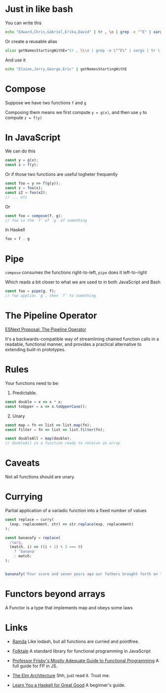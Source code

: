 Just in like bash
=================

You can write this

```bash
echo "Edward,Chris,Gabriel,Erika,David" | tr , \n | grep -e "^E" | xargs | tr \  ,
```

Or create a reusable alias

```bash
alias getNamesStartingWithE="tr , \\\n | grep -e \"^E\" | xargs | tr \  ,"
```

And use it
```bash
echo "Elaine,Jerry,George,Eric" | getNamesStartingWithE
```

Compose
=======

Suppose we have two functions `f` and `g`

Composing them means we first compute `y = g(x)`, and then
use `y` to compute `z = f(y)`


In JavaScript
=============

We can do this
```javascript
const y = g(x);
const z = f(y);
```

Or if those two functions are useful togheter frequently

```javascript
const foo = y => f(g(y));
const z = foo(x);
const z2 = foo(x2);
// ... etc
```

Or

```javascript
const foo = compose(f, g);
// foo is the `f` of `g` of something
```

In Haskell

```haskell
foo = f . g
```

Pipe
====

`compose` consumes the functions right-to-left, `pipe` does it left-to-right

Which reads a bit closer to what we are used to in both JavaScript and Bash

```javascript
const foo = pipe(g, f);
// foo applies `g`, then `f` to something
```

The Pipeline Operator
=====================


[ESNext Proposal: The Pipeline Operator](https://github.com/tc39/proposal-pipeline-operator)

 It's a backwards-compatible way of streamlining chained function calls in a
 readable, functional manner, and provides a practical alternative to extending
 built-in prototypes.

Rules
=====

Your functions need to be:

1. Predictable.

```javascript
const double = x => x * x;
const toUpper = x => x.toUpperCase();
```

2. Unary
```javascript
const map = fn => list => list.map(fn);
const filter = fn => list => list.filter(fn);

const doubleAll = map(double);
// doubleAll is a function ready to receive an array
```

Caveats
=======

Not all functions should are unary.

Currying
========

Partial application of a variadic function into a fixed number of values

```javascript
const replace = curry(
  (exp, replacement, str) => str.replace(exp, replacement)
);

const bananafy = replace(
  /\w/g,
  (match, i) => ((i + 1) % 3 === 0)
    ? 'banana'
    : match;
);


bananafy('Four score and seven years ago our fathers brought forth on this continent, a new nation, conceived in Liberty, and dedicated to the proposition that all men are created equal.')
```

Functors beyond arrays
======================

A Functor is a type that implements map and obeys some laws

Links
=====

- [Ramda](http://ramdajs.com)
  Like lodash, but all functions are curried and pointfree.

- [Folktale](http://folktale.origamitower.com/)
  A standard library for functional programming in JavaScript

- [Professor Frisby's Mostly Adequate Guide to Functional Programming](https://drboolean.gitbooks.io/mostly-adequate-guide/)
  A full guide for FP in JS.

- [The Elm Architecture](https://guide.elm-lang.org/architecture/)
  Shh, just read it. Trust me.

- [Learn You a Haskell for Great Good](http://learnyouahaskell.com/)
  A beginner's guide.
